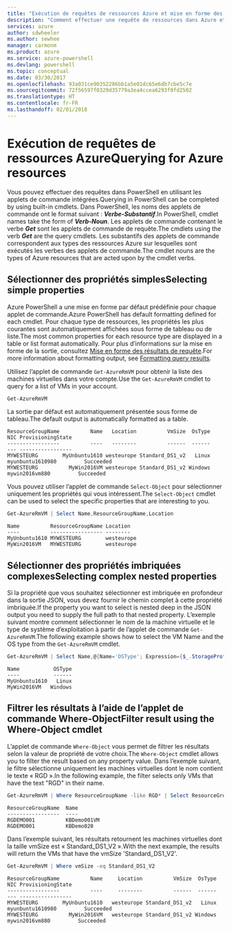 ```yaml
---
title: "Exécution de requêtes de ressources Azure et mise en forme des résultats | Microsoft Docs"
description: "Comment effectuer une requête de ressources dans Azure et mettre en forme les résultats."
services: azure
author: sdwheeler
ms.author: sewhee
manager: carmonm
ms.product: azure
ms.service: azure-powershell
ms.devlang: powershell
ms.topic: conceptual
ms.date: 03/30/2017
ms.openlocfilehash: 93a031ce90352286bb1a5e01dc65e6db7cbe5c7e
ms.sourcegitcommit: 72f56597f0329d35779a3ea4ccea6293f0fd2502
ms.translationtype: HT
ms.contentlocale: fr-FR
ms.lasthandoff: 02/01/2018
---
```

# <a name="querying-for-azure-resources"></a><span data-ttu-id="62770-103">Exécution de requêtes de ressources Azure</span><span class="sxs-lookup"><span data-stu-id="62770-103">Querying for Azure resources</span></span>

<span data-ttu-id="62770-104">Vous pouvez effectuer des requêtes dans PowerShell en utilisant les applets de commande intégrées.</span><span class="sxs-lookup"><span data-stu-id="62770-104">Querying in PowerShell can be completed by using built-in cmdlets.</span></span> <span data-ttu-id="62770-105">Dans PowerShell, les noms des applets de commande ont le format suivant : **_Verbe-Substantif_**.</span><span class="sxs-lookup"><span data-stu-id="62770-105">In PowerShell, cmdlet names take the form of **_Verb-Noun_**.</span></span> <span data-ttu-id="62770-106">Les applets de commande contenant le verbe **_Get_** sont les applets de commande de requête.</span><span class="sxs-lookup"><span data-stu-id="62770-106">The cmdlets using the verb **_Get_** are the query cmdlets.</span></span> <span data-ttu-id="62770-107">Les substantifs des applets de commande correspondent aux types des ressources Azure sur lesquelles sont exécutés les verbes des applets de commande.</span><span class="sxs-lookup"><span data-stu-id="62770-107">The cmdlet nouns are the types of Azure resources that are acted upon by the cmdlet verbs.</span></span>


## <a name="selecting-simple-properties"></a><span data-ttu-id="62770-108">Sélectionner des propriétés simples</span><span class="sxs-lookup"><span data-stu-id="62770-108">Selecting simple properties</span></span>

<span data-ttu-id="62770-109">Azure PowerShell a une mise en forme par défaut prédéfinie pour chaque applet de commande.</span><span class="sxs-lookup"><span data-stu-id="62770-109">Azure PowerShell has default formatting defined for each cmdlet.</span></span> <span data-ttu-id="62770-110">Pour chaque type de ressources, les propriétés les plus courantes sont automatiquement affichées sous forme de tableau ou de liste.</span><span class="sxs-lookup"><span data-stu-id="62770-110">The most common properties for each resource type are displayed in a table or list format automatically.</span></span> <span data-ttu-id="62770-111">Pour plus d’informations sur la mise en forme de la sortie, consultez [Mise en forme des résultats de requête](formatting-output.md).</span><span class="sxs-lookup"><span data-stu-id="62770-111">For more information about formatting output, see [Formatting query results](formatting-output.md).</span></span>

<span data-ttu-id="62770-112">Utilisez l’applet de commande `Get-AzureRmVM` pour obtenir la liste des machines virtuelles dans votre compte.</span><span class="sxs-lookup"><span data-stu-id="62770-112">Use the `Get-AzureRmVM` cmdlet to query for a list of VMs in your account.</span></span>

```powershell
Get-AzureRmVM
```

<span data-ttu-id="62770-113">La sortie par défaut est automatiquement présentée sous forme de tableau.</span><span class="sxs-lookup"><span data-stu-id="62770-113">The default output is automatically formatted as a table.</span></span>

```
ResourceGroupName          Name   Location          VmSize  OsType              NIC ProvisioningState
-----------------          ----   --------          ------  ------              --- -----------------
MYWESTEURG        MyUnbuntu1610 westeurope Standard_DS1_v2   Linux myunbuntu1610980         Succeeded
MYWESTEURG          MyWin2016VM westeurope Standard_DS1_v2 Windows   mywin2016vm880         Succeeded
```

<span data-ttu-id="62770-114">Vous pouvez utiliser l’applet de commande `Select-Object` pour sélectionner uniquement les propriétés qui vous intéressent.</span><span class="sxs-lookup"><span data-stu-id="62770-114">The `Select-Object` cmdlet can be used to select the specific properties that are interesting to you.</span></span>

```powershell
Get-AzureRmVM | Select Name,ResourceGroupName,Location
```

```
Name          ResourceGroupName Location
----          ----------------- --------
MyUnbuntu1610 MYWESTEURG        westeurope
MyWin2016VM   MYWESTEURG        westeurope
```

## <a name="selecting-complex-nested-properties"></a><span data-ttu-id="62770-115">Sélectionner des propriétés imbriquées complexes</span><span class="sxs-lookup"><span data-stu-id="62770-115">Selecting complex nested properties</span></span>

<span data-ttu-id="62770-116">Si la propriété que vous souhaitez sélectionner est imbriquée en profondeur dans la sortie JSON, vous devez fournir le chemin complet à cette propriété imbriquée.</span><span class="sxs-lookup"><span data-stu-id="62770-116">If the property you want to select is nested deep in the JSON output you need to supply the full path to that nested property.</span></span> <span data-ttu-id="62770-117">L’exemple suivant montre comment sélectionner le nom de la machine virtuelle et le type de système d’exploitation à partir de l’applet de commande `Get-AzureRmVM`.</span><span class="sxs-lookup"><span data-stu-id="62770-117">The following example shows how to select the VM Name and the OS type from the `Get-AzureRmVM` cmdlet.</span></span>

```powershell
Get-AzureRmVM | Select Name,@{Name='OSType'; Expression={$_.StorageProfile.OSDisk.OSType}}
```

```
Name           OSType
----           ------
MyUnbuntu1610   Linux
MyWin2016VM   Windows
```

## <a name="filter-result-using-the-where-object-cmdlet"></a><span data-ttu-id="62770-118">Filtrer les résultats à l’aide de l’applet de commande Where-Object</span><span class="sxs-lookup"><span data-stu-id="62770-118">Filter result using the Where-Object cmdlet</span></span>

<span data-ttu-id="62770-119">L’applet de commande `Where-Object` vous permet de filtrer les résultats selon la valeur de propriété de votre choix.</span><span class="sxs-lookup"><span data-stu-id="62770-119">The `Where-Object` cmdlet allows you to filter the result based on any property value.</span></span> <span data-ttu-id="62770-120">Dans l’exemple suivant, le filtre sélectionne uniquement les machines virtuelles dont le nom contient le texte « RGD ».</span><span class="sxs-lookup"><span data-stu-id="62770-120">In the following example, the filter selects only VMs that have the text "RGD" in their name.</span></span>

```powershell
Get-AzureRmVM | Where ResourceGroupName -like RGD* | Select ResourceGroupName,Name
```

```
ResourceGroupName  Name
-----------------  ----
RGDEMO001          KBDemo001VM
RGDEMO001          KBDemo020
```

<span data-ttu-id="62770-121">Dans l’exemple suivant, les résultats retournent les machines virtuelles dont la taille vmSize est « Standard_DS1_V2 ».</span><span class="sxs-lookup"><span data-stu-id="62770-121">With the next example, the results will return the VMs that have the vmSize 'Standard_DS1_V2'.</span></span>

```powershell
Get-AzureRmVM | Where vmSize -eq Standard_DS1_V2
```

```
ResourceGroupName          Name     Location          VmSize  OsType              NIC ProvisioningState
-----------------          ----     --------          ------  ------              --- -----------------
MYWESTEURG        MyUnbuntu1610   westeurope Standard_DS1_v2   Linux myunbuntu1610980         Succeeded
MYWESTEURG          MyWin2016VM   westeurope Standard_DS1_v2 Windows   mywin2016vm880         Succeeded
```
